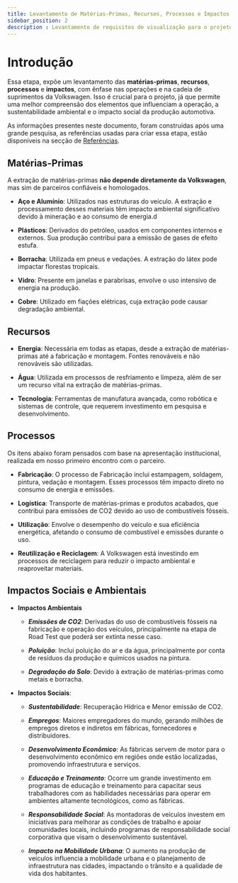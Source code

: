 ```yaml
---
title: Levantamento de Matérias-Primas, Recursos, Processos e Impactos
sidebar_position: 2
description : Levantamento de requisitos de visualização para o projeto
---
```


# Introdução

Essa etapa, expõe um levantamento das **matérias-primas**, **recursos**, **processos** e **impactos**, com ênfase nas operações e na cadeia de suprimentos da Volkswagen. Isso é crucial para o projeto, já que permite uma melhor compreensão dos elementos que influenciam a operação, a sustentabilidade ambiental e o impacto social da produção automotiva.

As informações presentes neste documento, foram construidas após uma grande pesquisa, as referências usadas para criar essa etapa, estão disponíveis na secção de [Referências](https://inteli-college.github.io/2024-2A-T08-EC07-G03/docs/Sprints/Sprint%201/Econo-Circular-Mapeamento-Ciclo-Produ%C3%A7%C3%A3o/Referencias).


## Matérias-Primas

A extração de matérias-primas **não depende diretamente da Volkswagen**, mas sim de parceiros confiáveis e homologados. 

-  **Aço e Alumínio**: Utilizados nas estruturas do veículo. A extração e processamento desses materiais têm impacto ambiental significativo devido à mineração e ao consumo de energia.d

- **Plásticos**: Derivados do petróleo, usados em componentes internos e externos. Sua produção contribui para a emissão de gases de efeito estufa.

- **Borracha**: Utilizada em pneus e vedações. A extração do látex pode impactar florestas tropicais.

- **Vidro**: Presente em janelas e parabrisas, envolve o uso intensivo de energia na produção.

- **Cobre**: Utilizado em fiações elétricas, cuja extração pode causar degradação ambiental.

## Recursos

- **Energia**: Necessária em todas as etapas, desde a extração de matérias-primas até a fabricação e montagem. Fontes renováveis e não renováveis são utilizadas.

- **Água**: Utilizada em processos de resfriamento e limpeza, além de ser um recurso vital na extração de matérias-primas.

- **Tecnologia**: Ferramentas de manufatura avançada, como robótica e sistemas de controle, que requerem investimento em pesquisa e desenvolvimento.

##  Processos

Os itens abaixo foram pensados com base na apresentação institucional, realizada em nosso primeiro encontro com o parceiro.

- **Fabricação**: O processo de Fabricação inclui estampagem, soldagem, pintura, vedação e montagem. Esses processos têm impacto direto no consumo de energia e emissões.

- **Logística**: Transporte de matérias-primas e produtos acabados, que contribui para emissões de CO2 devido ao uso de combustíveis fósseis.

- **Utilização**: Envolve o desempenho do veículo e sua eficiência energética, afetando o consumo de combustível e emissões durante o uso.

- **Reutilização e Reciclagem**: A Volkswagen está investindo em processos de reciclagem para reduzir o impacto ambiental e reaproveitar materiais.

## Impactos Sociais e Ambientais

- **Impactos Ambientais**

    - ***Emissões de CO2***: Derivadas do uso de combustíveis fósseis na fabricação e operação dos veículos, principalmente na etapa de Road Test que poderá ser extinta nesse caso.

    - ***Poluição***: Inclui poluição do ar e da água, principalmente por conta de resíduos da produção e químicos usados na pintura.

    - ***Degradação do Solo***: Devido à extração de matérias-primas como metais e borracha.

- **Impactos Sociais**:

    - ***Sustentabilidade***: Recuperação Hídrica e Menor emissão de CO2.

    - ***Empregos***: Maiores empregadores do mundo, gerando milhões de empregos diretos e indiretos em fábricas, fornecedores e distribuidores.

    - ***Desenvolvimento Econômico***: As fábricas servem de motor para o desenvolvimento econômico em regiões onde estão localizadas, promovendo infraestrutura e serviços.
    
    - ***Educação e Treinamento***: Ocorre um grande investimento em programas de educação e treinamento para capacitar seus trabalhadores com as habilidades necessárias para operar em ambientes altamente tecnológicos, como as fábricas.

    - ***Responsabilidade Social***: As montadoras de veículos investem em iniciativas para melhorar as condições de trabalho e apoiar comunidades locais, incluindo programas de responsabilidade social corporativa que visam o desenvolvimento sustentável.

    - ***Impacto na Mobilidade Urbana***: O aumento na produção de veículos influencia a mobilidade urbana e o planejamento de infraestrutura nas cidades, impactando o trânsito e a qualidade de vida dos habitantes.
